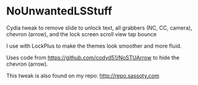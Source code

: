 # NoUnwantedLSStuff
Cydia tweak to remove slide to unlock text, all grabbers (NC, CC, camera), chevron (arrow), and the lock screen scroll view tap bounce

I use with LockPlus to make the themes look smoother and more fluid.

Uses code from https://github.com/codyd51/NoSTUArrow to hide the chevron (arrow).

This tweak is also found on my repo: http://repo.sassoty.com
